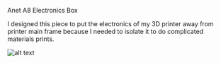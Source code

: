 Anet A8 Electronics Box

I designed this piece to put the electronics of my 3D printer away from printer main frame because I needed to isolate it to do complicated materials prints.

![alt text](https://github.com/Imejpul/3DPrinting/blob/main/09_CajaElectr%C3%B3nicaAnetA8/AnetA8ElectronicsBox.png "FreeCad View")
